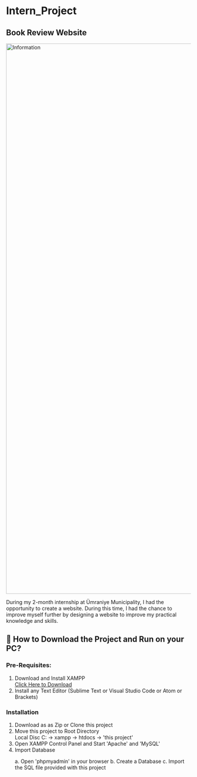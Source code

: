 # Intern_Project
<h2>Book Review Website</h2>

<img width="1497" alt="Information" src="https://github.com/selinsudea/Intern_Project/assets/122131841/2613fd4e-8865-4ef9-b506-12d0a0362fa6">
<p>During my 2-month internship at Ümraniye Municipality, I had the opportunity
to create a website. During this time, I had the chance to improve myself
further by designing a website to improve my practical knowledge and skills.</p>
<h2>📖 How to Download the Project and Run on your PC?</h2>
<h3>Pre-Requisites:</h3>
<ol>
  <li>Download and Install XAMPP
  <br><a href="https://www.apachefriends.org/index.html">Click Here to Download</a>
  </li>
  <li>Install any Text Editor (Sublime Text or Visual Studio Code or Atom or Brackets)</li>
</ol>
<h3>Installation</h3>
<ol>
  <li>Download as as Zip or Clone this project
  </li>
  <li>Move this project to Root Directory
  <br>
  Local Disc C: -> xampp -> htdocs -> 'this project'</li>
  <li>Open XAMPP Control Panel and Start 'Apache' and 'MySQL'</li>
  <li>Import Database</li>
  <p>a. Open 'phpmyadmin' in your browser b. Create a Database c. Import the SQL file provided with this project</p>
</ol>

